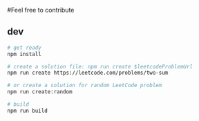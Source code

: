 #Feel free to contribute

## dev

```bash
# get ready
npm install

# create a solution file: npm run create $leetcodeProblemUrl
npm run create https://leetcode.com/problems/two-sum

# or create a solution for random LeetCode problem
npm run create:random

# build
npm run build
```
